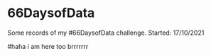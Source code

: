 # 66DaysofData
Some records of my #66DaysofData challenge. 
Started: 17/10/2021

#haha i am here too brrrrrrr
